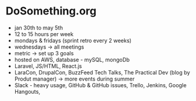 # DoSomething.org

- jan 30th to may 5th
- 12 to 15 hours per week
- mondays & fridays (sprint retro every 2 weeks)
- wednesdays → all meetings
- metric → set up 3 goals
- hosted on AWS, database - mySQL, mongoDb
- Laravel, JS/HTML, React.js
- LaraCon, DrupalCon, BuzzFeed Tech Talks, The Practical Dev (blog by Produt manager) → more events during summer
- Slack - heavy usage, GitHub & GitHub issues, Trello, Jenkins, Google Hangouts,

